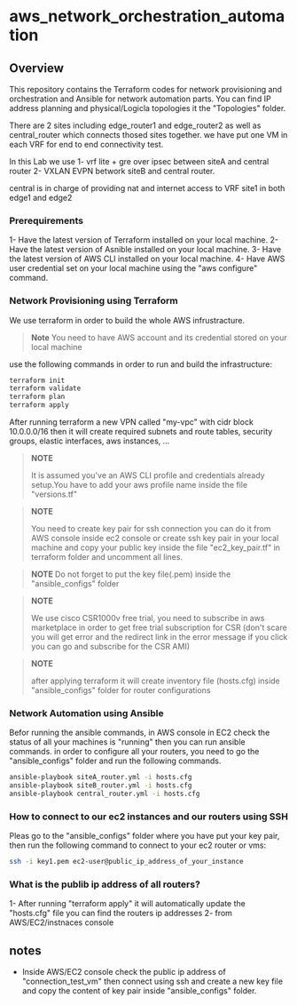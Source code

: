 # aws_network_orchestration_automation
## Overview

This repository contains the Terraform codes for network provisioning and orchestration and Ansible for network automation parts.
You can find IP address planning and physical/Logicla topologies it the "Topologies" folder.

There are 2 sites including edge_router1 and edge_router2 as well as central_router which connects thosed sites together.
we have put one VM in each VRF for end to end connectivity test.

In this Lab we use 
1- vrf lite + gre over ipsec between siteA and central router
2- VXLAN EVPN betwork siteB and central router.

central is in charge of providing nat and internet access to VRF site1 in both edge1 and edge2

### Prerequirements

1- Have the latest version of Terraform installed on your local machine.
2- Have the latest version of Asnible installed on your local machine.
3- Have the latest version of AWS CLI installed on your local machine.
4- Have AWS user credential set on your local machine using the "aws configure" command.
### Network Provisioning using Terraform

We use terraform in order to build the whole AWS infrustracture.
> **Note**
> You need to have AWS account and its credential stored on your local machine

use the following commands in order to run and build the infrastructure:

```bash
terraform init
terraform validate
terraform plan
terraform apply
```

After running terraform a new VPN called "my-vpc" with cidr block 10.0.0.0/16
then it will create required subnets and route tables, security groups, elastic interfaces, aws instances, ...

> **NOTE** 
>
> It is assumed you've an AWS CLI profile and credentials already setup.You have to add your aws profile name inside the file "versions.tf"

> **NOTE** 
>
> You need to create key pair for ssh connection you can do it from AWS console inside ec2 console or create ssh key pair 
in your local machine and copy your public key inside the file "ec2_key_pair.tf" in terraform folder and uncomment all lines. 

> **NOTE** 
> Do not forget to put the key file(.pem) inside the "ansible_configs" folder

> **NOTE** 
>
> We use cisco CSR1000v free trial, you need to subscribe in aws marketplace in order to get free trial subscription for CSR (don't scare you will get error and the redirect link in the error message if you click you can go and subscribe for the CSR AMI) 

> **NOTE** 
>
> after applying terraform it will create inventory file (hosts.cfg) inside "ansible_configs" folder for router configurations 
### Network Automation using Ansible

Befor running the ansible commands, in AWS console in EC2 check the status of all your machines is "running" then you can run ansible commands.
in order to configure all your routers, you need to go the "ansible_configs" folder and run the following commands.

```bash
ansible-playbook siteA_router.yml -i hosts.cfg
ansible-playbook siteB_router.yml -i hosts.cfg
ansible-playbook central_router.yml -i hosts.cfg
```
### How to connect to our ec2 instances and our routers using SSH

Pleas go to the "ansible_configs" folder where you have put your key pair, then run the following command to connect to your ec2 router or vms:


```bash
ssh -i key1.pem ec2-user@public_ip_address_of_your_instance
```
### What is the publib ip address of all routers?

1- After running "terraform apply" it will automatically update the "hosts.cfg" file you can find the routers ip addresses
2- from AWS/EC2/instnaces console
## notes
- Inside AWS/EC2 console check the public ip address of "connection_test_vm" then connect using ssh and create a new key file and copy the content of key pair inside "ansible_configs" folder.